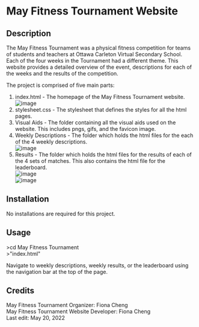 # May Fitness Tournament Website

## Description
The May Fitness Tournament was a physical fitness competition for teams of students and teachers at Ottawa Carleton Virtual Secondary School. Each of the four weeks in the Tournament had a different theme. This website provides a detailed overview of the event, descriptions for each of the weeks and the results of the competition.

The project is comprised of five main parts:  
1. index.html - The homepage of the May Fitness Tournament website.  
![image](https://user-images.githubusercontent.com/83597131/174092071-63fe6a75-07ae-4b66-a3c6-dca19fc439eb.png)
2. stylesheet.css - The stylesheet that defines the styles for all the html pages.
3. Visual Aids - The folder containing all the visual aids used on the website. This includes pngs, gifs, and the favicon image.
4. Weekly Descriptions - The folder which holds the html files for the each of the 4 weekly descriptions.  
![image](https://user-images.githubusercontent.com/83597131/174091982-c933445f-56ea-4d10-9941-31431fdc9dd5.png)
5. Results - The folder which holds the html files for the results of each of the 4 sets of matches. This also contains the html file for the leaderboard.  
![image](https://user-images.githubusercontent.com/83597131/174091898-d0a5a613-2f3a-46a2-ac69-8e843a708d4d.png)  
![image](https://user-images.githubusercontent.com/83597131/174091528-a505ee41-e96c-466a-87a1-793e1fb5b556.png)

## Installation  
No installations are required for this project.

## Usage  
\>cd May Fitness Tournament  
\>"index.html"  

Navigate to weekly descriptions, weekly results, or the leaderboard using the navigation bar at the top of the page.

## Credits  
May Fitness Tournament Organizer: Fiona Cheng  
May Fitness Tournament Website Developer: Fiona Cheng  
Last edit: May 20, 2022
